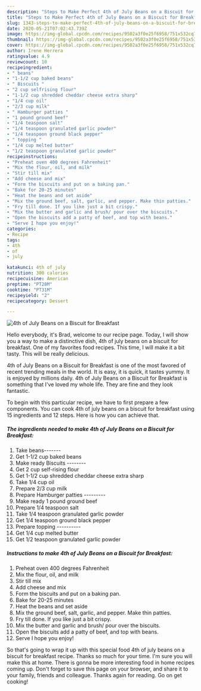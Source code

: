 ```yaml
---
description: "Steps to Make Perfect 4th of July Beans on a Biscuit for Breakfast"
title: "Steps to Make Perfect 4th of July Beans on a Biscuit for Breakfast"
slug: 1343-steps-to-make-perfect-4th-of-july-beans-on-a-biscuit-for-breakfast
date: 2020-05-21T07:02:43.739Z
image: https://img-global.cpcdn.com/recipes/9502a3f0e25f6958/751x532cq70/4th-of-july-beans-on-a-biscuit-for-breakfast-recipe-main-photo.jpg
thumbnail: https://img-global.cpcdn.com/recipes/9502a3f0e25f6958/751x532cq70/4th-of-july-beans-on-a-biscuit-for-breakfast-recipe-main-photo.jpg
cover: https://img-global.cpcdn.com/recipes/9502a3f0e25f6958/751x532cq70/4th-of-july-beans-on-a-biscuit-for-breakfast-recipe-main-photo.jpg
author: Irene Herrera
ratingvalue: 4.9
reviewcount: 10
recipeingredient:
- " beans"
- "1-1/2 cup baked beans"
- " Biscuits "
- "2 cup selfrising flour"
- "1-1/2 cup shredded cheddar cheese extra sharp"
- "1/4 cup oil"
- "2/3 cup milk"
- " Hamburger patties "
- "1 pound ground beef"
- "1/4 teaspoon salt"
- "1/4 teaspoon granulated garlic powder"
- "1/4 teaspoon ground black pepper"
- " topping "
- "1/4 cup melted butter"
- "1/2 teaspoon granulated garlic powder"
recipeinstructions:
- "Preheat oven 400 degrees Fahrenheit"
- "Mix the flour, oil, and milk"
- "Stir till mix"
- "Add cheese and mix"
- "Form the biscuits and put on a baking pan."
- "Bake for 20-25 minutes"
- "Heat the beans and set aside"
- "Mix the ground beef, salt, garlic, and pepper. Make thin patties."
- "Fry till done. If you like just a bit crispy."
- "Mix the butter and garlic and brush/ pour over the biscuits."
- "Open the biscuits add a patty of beef, and top with beans."
- "Serve I hope you enjoy!"
categories:
- Recipe
tags:
- 4th
- of
- july

katakunci: 4th of july 
nutrition: 300 calories
recipecuisine: American
preptime: "PT28M"
cooktime: "PT31M"
recipeyield: "2"
recipecategory: Dessert

---
```



![4th of July Beans on a Biscuit for Breakfast](https://img-global.cpcdn.com/recipes/9502a3f0e25f6958/751x532cq70/4th-of-july-beans-on-a-biscuit-for-breakfast-recipe-main-photo.jpg)

Hello everybody, it's Brad, welcome to our recipe page. Today, I will show you a way to make a distinctive dish, 4th of july beans on a biscuit for breakfast. One of my favorites food recipes. This time, I will make it a bit tasty. This will be really delicious.

4th of July Beans on a Biscuit for Breakfast is one of the most favored of recent trending meals in the world. It is easy, it is quick, it tastes yummy. It is enjoyed by millions daily. 4th of July Beans on a Biscuit for Breakfast is something that I've loved my whole life. They are fine and they look fantastic.




To begin with this particular recipe, we have to first prepare a few components. You can cook 4th of july beans on a biscuit for breakfast using 15 ingredients and 12 steps. Here is how you can achieve that.

<!--inarticleads1-->

##### The ingredients needed to make 4th of July Beans on a Biscuit for Breakfast:

1. Take  beans-------
1. Get 1-1/2 cup baked beans
1. Make ready  Biscuits --------
1. Get 2 cup self-rising flour
1. Get 1-1/2 cup shredded cheddar cheese extra sharp
1. Take 1/4 cup oil
1. Prepare 2/3 cup milk
1. Prepare  Hamburger patties ---------
1. Make ready 1 pound ground beef
1. Prepare 1/4 teaspoon salt
1. Take 1/4 teaspoon granulated garlic powder
1. Get 1/4 teaspoon ground black pepper
1. Prepare  topping ----------
1. Get 1/4 cup melted butter
1. Get 1/2 teaspoon granulated garlic powder




<!--inarticleads2-->

##### Instructions to make 4th of July Beans on a Biscuit for Breakfast:

1. Preheat oven 400 degrees Fahrenheit
1. Mix the flour, oil, and milk
1. Stir till mix
1. Add cheese and mix
1. Form the biscuits and put on a baking pan.
1. Bake for 20-25 minutes
1. Heat the beans and set aside
1. Mix the ground beef, salt, garlic, and pepper. Make thin patties.
1. Fry till done. If you like just a bit crispy.
1. Mix the butter and garlic and brush/ pour over the biscuits.
1. Open the biscuits add a patty of beef, and top with beans.
1. Serve I hope you enjoy!




So that's going to wrap it up with this special food 4th of july beans on a biscuit for breakfast recipe. Thanks so much for your time. I'm sure you will make this at home. There is gonna be more interesting food in home recipes coming up. Don't forget to save this page on your browser, and share it to your family, friends and colleague. Thanks again for reading. Go on get cooking!
